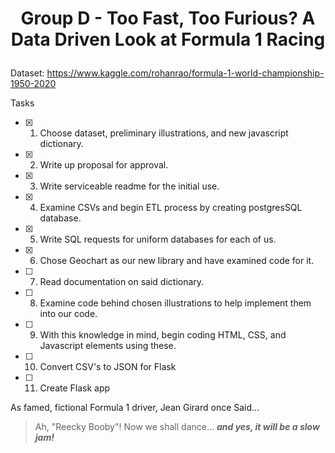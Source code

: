 # <p align ="center">Group D - Too Fast, Too Furious? A Data Driven Look at Formula 1 Racing </p>


Dataset: https://www.kaggle.com/rohanrao/formula-1-world-championship-1950-2020

Tasks

- [x] 1. Choose dataset, preliminary illustrations, and new javascript dictionary.
- [x] 2. Write up proposal for approval.
- [x] 3. Write serviceable readme for the initial use.
- [x] 4. Examine CSVs and begin ETL process by creating postgresSQL database.
- [x] 5. Write SQL requests for uniform databases for each of us.
- [x] 6. Chose Geochart as our new library and have examined code for it.
- [ ] 7. Read documentation on said dictionary.
- [ ] 8. Examine code behind chosen illustrations to help implement them into our code.
- [ ] 9. With this knowledge in mind, begin coding HTML, CSS, and Javascript elements using these.
- [ ] 10. Convert CSV's to JSON for Flask
- [ ] 11. Create Flask app

As famed, fictional Formula 1 driver, Jean Girard once Said...

>Ah, "Reecky Booby"! Now we shall dance...
>***and yes, it will be a slow jam!***
